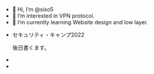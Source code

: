 - 👋 Hi, I’m @siso5
- 👀 I’m interested in VPN protocol.
- 🌱 I’m currently learning Website design and low layer.

<ul>
<li>
セキュリティ・キャンプ2022
</li>
<p>後日書くます。</p>
<li>

</li>
<li>

</li>
</ul>

<!---
siso5/siso5 is a ✨ special ✨ repository because its `README.md` (this file) appears on your GitHub profile.
You can click the Preview link to take a look at your changes.
--->
